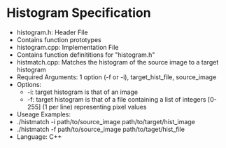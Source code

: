 # Histogram Specification
- histogram.h: Header File
 - Contains function prototypes
- histogram.cpp: Implementation File
 - Contains function definititions for "histogram.h"
- histmatch.cpp: Matches the histogram of the source image to a target histogram
 - Required Arguments: 1 option (-f or -i), target_hist_file, source_image
 - Options:
   - -i: target histogram is that of an image
   - -f: target histogram is that of a file containing a list of integers \[0-255\] (1 per line) representing pixel values
 - Useage Examples:
  - ./histmatch -i path/to/source_image path/to/target/hist_image
  - ./histmatch -f path/to/source_image path/to/taget/hist_file
- Language: C++
